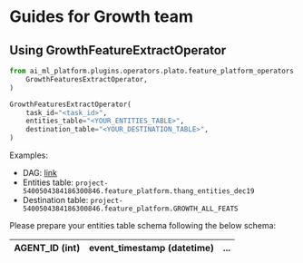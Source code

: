 # Guides for Growth team

## Using GrowthFeatureExtractOperator

``` python
from ai_ml_platform.plugins.operators.plato.feature_platform_operators import (
    GrowthFeaturesExtractOperator,
)

GrowthFeaturesExtractOperator(
    task_id="<task_id>",
    entities_table="<YOUR_ENTITIES_TABLE>",
    destination_table="<YOUR_DESTINATION_TABLE>",
)
```

Examples:
- DAG: [link](https://airflow-vnc.mservice.io/dags/ai_ml_platform_example_combine_feature/grid)
- Entities table: `project-5400504384186300846.feature_platform.thang_entities_dec19`
- Destination table: `project-5400504384186300846.feature_platform.GROWTH_ALL_FEATS`


Please prepare your entities table schema following the below schema:

| AGENT_ID (int) | event_timestamp (datetime) | ... |
| :--- |:----:| ---: |
